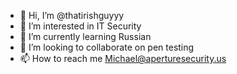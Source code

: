 - 👋 Hi, I’m @thatirishguyyy
- 👀 I’m interested in IT Security
- 🌱 I’m currently learning Russian 
- 💞️ I’m looking to collaborate on pen testing
- 📫 How to reach me Michael@aperturesecurity.us

<!---
thatirishguyyy/thatirishguyyy is a ✨ special ✨ repository because its `README.md` (this file) appears on your GitHub profile.
You can click the Preview link to take a look at your changes.
--->
